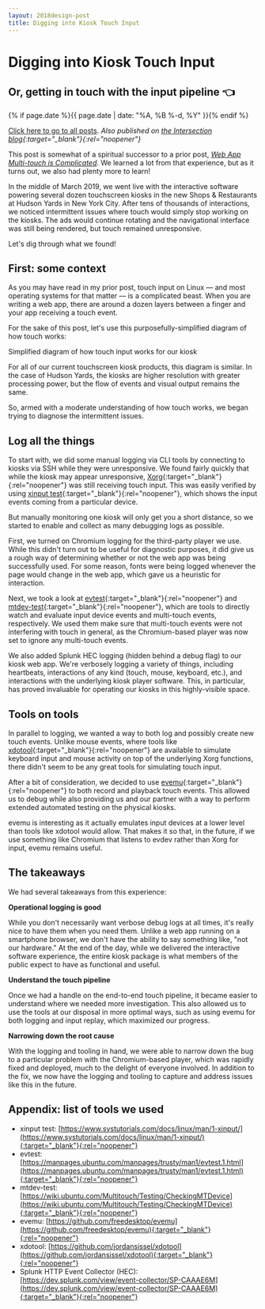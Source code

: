 ```yaml
---
layout: 2018design-post
title: Digging into Kiosk Touch Input
---
```


# Digging into Kiosk Touch Input

## Or, getting in touch with the input pipeline 👈

{% if page.date %}{{ page.date | date: "%A, %B %-d, %Y" }}{% endif %}

[Click here to go to all posts](/posts/). *Also published on [the Intersection blog](https://ixn.intersection.com/digging-into-kiosk-touch-input-2779bcad7f5b){:target="_blank"}{:rel="noopener"}*

This post is somewhat of a spiritual successor to a prior post, *[Web App Multi-touch is Complicated](/posts/2019-03-08-web-app-multi-touch-is-complicated/)*. We learned a lot from that experience, but as it turns out, we also had plenty more to learn!

In the middle of March 2019, we went live with the interactive software powering several dozen touchscreen kiosks in the new Shops & Restaurants at Hudson Yards in New York City. After tens of thousands of interactions, we noticed intermittent issues where touch would simply stop working on the kiosks. The ads would continue rotating and the navigational interface was still being rendered, but touch remained unresponsive.

Let's dig through what we found!

## First: some context

As you may have read in my prior post, touch input on Linux — and most operating systems for that matter — is a complicated beast. When you are writing a web app, there are around a dozen layers between a finger and your app receiving a touch event.

For the sake of this post, let's use this purposefully-simplified diagram of how touch works:

<div class="center width70"><amp-img src="/images/posts/2019-05-02_1.png" width="1600" height="1371" alt="Simplified diagram of how touch input works for our kiosk" layout="responsive"></amp-img></div>
<figcaption class="center">Simplified diagram of how touch input works for our kiosk</figcaption>

For all of our current touchscreen kiosk products, this diagram is similar. In the case of Hudson Yards, the kiosks are higher resolution with greater processing power, but the flow of events and visual output remains the same.

So, armed with a moderate understanding of how touch works, we began trying to diagnose the intermittent issues.

## Log all the things

To start with, we did some manual logging via CLI tools by connecting to kiosks via SSH while they were unresponsive. We found fairly quickly that while the kiosk may appear unresponsive, [Xorg](https://www.x.org/wiki/){:target="_blank"}{:rel="noopener"} was still receiving touch input. This was easily verified by using [xinput test](https://www.systutorials.com/docs/linux/man/1-xinput/){:target="_blank"}{:rel="noopener"}, which shows the input events coming from a particular device.

But manually monitoring one kiosk will only get you a short distance, so we started to enable and collect as many debugging logs as possible.

First, we turned on Chromium logging for the third-party player we use. While this didn't turn out to be useful for diagnostic purposes, it did give us a rough way of determining whether or not the web app was being successfully used. For some reason, fonts were being logged whenever the page would change in the web app, which gave us a heuristic for interaction.

Next, we took a look at [evtest](https://manpages.ubuntu.com/manpages/trusty/man1/evtest.1.html){:target="_blank"}{:rel="noopener"} and [mtdev-test](https://wiki.ubuntu.com/Multitouch/Testing/CheckingMTDevice){:target="_blank"}{:rel="noopener"}, which are tools to directly watch and evaluate input device events and multi-touch events, respectively. We used them make sure that multi-touch events were not interfering with touch in general, as the Chromium-based player was now set to ignore any multi-touch events.

We also added Splunk HEC logging (hidden behind a debug flag) to our kiosk web app. We're verbosely logging a variety of things, including heartbeats, interactions of any kind (touch, mouse, keyboard, etc.), and interactions with the underlying kiosk player software. This, in particular, has proved invaluable for operating our kiosks in this highly-visible space.

## Tools on tools

In parallel to logging, we wanted a way to both log and possibly create new touch events. Unlike mouse events, where tools like [xdotool](https://github.com/jordansissel/xdotool){:target="_blank"}{:rel="noopener"} are available to simulate keyboard input and mouse activity on top of the underlying Xorg functions, there didn't seem to be any great tools for simulating touch input.

After a bit of consideration, we decided to use [evemu](https://github.com/freedesktop/evemu){:target="_blank"}{:rel="noopener"} to both record and playback touch events. This allowed us to debug while also providing us and our partner with a way to perform extended automated testing on the physical kiosks.

evemu is interesting as it actually emulates input devices at a lower level than tools like xdotool would allow. That makes it so that, in the future, if we use something like Chromium that listens to evdev rather than Xorg for input, evemu remains useful.

## The takeaways

We had several takeaways from this experience:

**Operational logging is good**

While you don't necessarily want verbose debug logs at all times, it's really nice to have them when you need them. Unlike a web app running on a smartphone browser, we don't have the ability to say something like, "not our hardware." At the end of the day, while we delivered the interactive software experience, the entire kiosk package is what members of the public expect to have as functional and useful.

**Understand the touch pipeline**

Once we had a handle on the end-to-end touch pipeline, it became easier to understand where we needed more investigation. This also allowed us to use the tools at our disposal in more optimal ways, such as using evemu for both logging and input replay, which maximized our progress.

**Narrowing down the root cause**

With the logging and tooling in hand, we were able to narrow down the bug to a particular problem with the Chromium-based player, which was rapidly fixed and deployed, much to the delight of everyone involved. In addition to the fix, we now have the logging and tooling to capture and address issues like this in the future.

## Appendix: list of tools we used

* xinput test: [https://www.systutorials.com/docs/linux/man/1-xinput/](https://www.systutorials.com/docs/linux/man/1-xinput/){:target="_blank"}{:rel="noopener"}
* evtest: [https://manpages.ubuntu.com/manpages/trusty/man1/evtest.1.html](https://manpages.ubuntu.com/manpages/trusty/man1/evtest.1.html){:target="_blank"}{:rel="noopener"}
* mtdev-test: [https://wiki.ubuntu.com/Multitouch/Testing/CheckingMTDevice](https://wiki.ubuntu.com/Multitouch/Testing/CheckingMTDevice){:target="_blank"}{:rel="noopener"}
* evemu: [https://github.com/freedesktop/evemu](https://github.com/freedesktop/evemu){:target="_blank"}{:rel="noopener"}
* xdotool: [https://github.com/jordansissel/xdotool](https://github.com/jordansissel/xdotool){:target="_blank"}{:rel="noopener"}
* Splunk HTTP Event Collector (HEC): [https://dev.splunk.com/view/event-collector/SP-CAAAE6M](https://dev.splunk.com/view/event-collector/SP-CAAAE6M){:target="_blank"}{:rel="noopener"}
